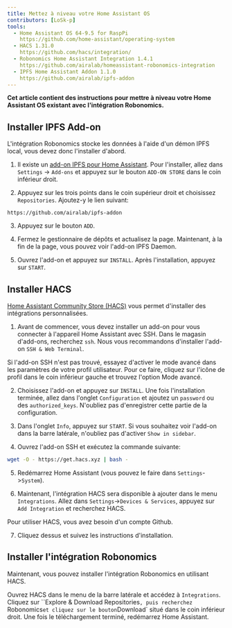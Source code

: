 ```yaml
---
title: Mettez à niveau votre Home Assistant OS
contributors: [LoSk-p]
tools:   
  - Home Assistant OS 64-9.5 for RaspPi 
    https://github.com/home-assistant/operating-system
  - HACS 1.31.0
    https://github.com/hacs/integration/
  - Robonomics Home Assistant Integration 1.4.1
    https://github.com/airalab/homeassistant-robonomics-integration
  - IPFS Home Assistant Addon 1.1.0
    https://github.com/airalab/ipfs-addon
---
```


**Cet article contient des instructions pour mettre à niveau votre Home Assistant OS existant avec l'intégration Robonomics.**

<robo-wiki-picture src="home-assistant/homeassistant_os.png" />

## Installer IPFS Add-on


L'intégration Robonomics stocke les données à l'aide d'un démon IPFS local, vous devez donc l'installer d'abord. 

<robo-wiki-video autoplay loop controls :videos="[{src: 'QmdAmUHW9bpTU6sUwBYu4ai4DVJ6nZ5xerjM9exvooGKGq', type:'mp4'}]" />

1. Il existe un [add-on IPFS pour Home Assistant](https://github.com/airalab/ipfs-addon). Pour l'installer, allez dans `Settings` -> `Add-ons` et appuyez sur le bouton `ADD-ON STORE` dans le coin inférieur droit.

2. Appuyez sur les trois points dans le coin supérieur droit et choisissez `Repositories`. Ajoutez-y le lien suivant:

<code-helper copy>

```
https://github.com/airalab/ipfs-addon
```

</code-helper>

3. Appuyez sur le bouton `ADD`.

4. Fermez le gestionnaire de dépôts et actualisez la page. Maintenant, à la fin de la page, vous pouvez voir l'add-on IPFS Daemon.

5. Ouvrez l'add-on et appuyez sur `INSTALL`. Après l'installation, appuyez sur `START`.

## Installer HACS

[Home Assistant Community Store (HACS)](https://hacs.xyz/) vous permet d'installer des intégrations personnalisées.

<robo-wiki-video autoplay loop controls :videos="[{src: 'QmYJFpxrww9PRvcAUhdgKufeDbyUFoBZTREZHPgV452kzs', type:'mp4'}]" />

1. Avant de commencer, vous devez installer un add-on pour vous connecter à l'appareil Home Assistant avec SSH. Dans le magasin d'add-ons, recherchez `ssh`. Nous vous recommandons d'installer l'add-on `SSH & Web Terminal`.

<robo-wiki-note type="warning" title="Warning">

  Si l'add-on SSH n'est pas trouvé, essayez d'activer le mode avancé dans les paramètres de votre profil utilisateur. Pour ce faire, cliquez sur l'icône de profil dans le coin inférieur gauche et trouvez l'option Mode avancé.

</robo-wiki-note>

2. Choisissez l'add-on et appuyez sur `INSTALL`. Une fois l'installation terminée, allez dans l'onglet `Configuration` et ajoutez un `password` ou des `authorized_keys`. N'oubliez pas d'enregistrer cette partie de la configuration.

3. Dans l'onglet `Info`, appuyez sur `START`. Si vous souhaitez voir l'add-on dans la barre latérale, n'oubliez pas d'activer `Show in sidebar`.

<robo-wiki-video autoplay loop controls :videos="[{src: 'QmcijfJ45fmW9omB67xWyPKvHhZuwLMTTQ7DBqnyxHUXR1', type:'mp4'}]" />

4. Ouvrez l'add-on SSH et exécutez la commande suivante:

<code-helper copy additionalLine="Home Assistant Command Line">

```bash
wget -O - https://get.hacs.xyz | bash -
```

</code-helper>

5. Redémarrez Home Assistant (vous pouvez le faire dans `Settings`->`System`). 

6. Maintenant, l'intégration HACS sera disponible à ajouter dans le menu `Integrations`. Allez dans `Settings`->`Devices & Services`, appuyez sur `Add Integration` et recherchez HACS.

<robo-wiki-note type="warning" title="Warning">

  Pour utiliser HACS, vous avez besoin d'un compte Github.

</robo-wiki-note>

7. Cliquez dessus et suivez les instructions d'installation. 

## Installer l'intégration Robonomics

Maintenant, vous pouvez installer l'intégration Robonomics en utilisant HACS.

<robo-wiki-video autoplay loop controls :videos="[{src: 'QmUodGanHyTE8hCJdcCHzvdnmuyVVGvnfTuYvYTPVKhh5d', type:'mp4'}]" />

Ouvrez HACS dans le menu de la barre latérale et accédez à `Integrations`. Cliquez sur ``Explore & Download Repositories`, puis recherchez `Robonomics` et cliquez sur le bouton `Download` situé dans le coin inférieur droit. Une fois le téléchargement terminé, redémarrez Home Assistant.